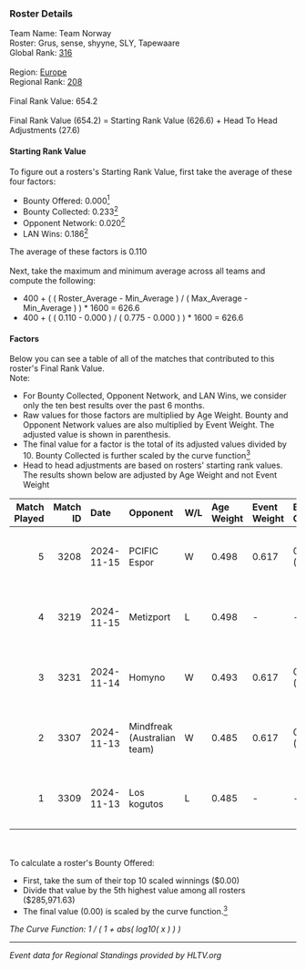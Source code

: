 ### Roster Details<br />
Team Name: Team Norway<br />
Roster: Grus, sense, shyyne, SLY, Tapewaare<br />
Global Rank: [316](../../standings_global_2025_02_28.md)<br />
<br />
Region: [Europe]( ../../standings_europe_2025_02_28.md)<br />
Regional Rank: [208]( ../../standings_europe_2025_02_28.md)<br />
<br />
Final Rank Value:  654.2<br />
<br />
Final Rank Value (654.2) = Starting Rank Value (626.6) + Head To Head Adjustments (27.6)<br />

#### Starting Rank Value<br />
To figure out a rosters's Starting Rank Value, first take the average of these four factors:<br />
- Bounty Offered: 0.000[<sup>1</sup>](#table2)
- Bounty Collected: 0.233[<sup>2</sup>](#table1)
- Opponent Network: 0.020[<sup>2</sup>](#table1)
- LAN Wins: 0.186[<sup>2</sup>](#table1)

The average of these factors is 0.110<br />
<br />
Next, take the maximum and minimum average across all teams and compute the following:<br />
- 400 + ( ( Roster_Average - Min_Average ) / ( Max_Average - Min_Average ) ) * 1600 = 626.6
- 400 + ( ( 0.110 - 0.000 ) / ( 0.775 - 0.000 ) ) * 1600 = 626.6


#### Factors<br />
Below you can see a table of all of the matches that contributed to this roster's Final Rank Value.<br />
Note:<br />

- For Bounty Collected, Opponent Network, and LAN Wins, we consider only the ten best results over the past 6 months.
- Raw values for those factors are multiplied by Age Weight. Bounty and Opponent Network values are also multiplied by Event Weight. The adjusted value is shown in parenthesis.
- The final value for a factor is the total of its adjusted values divided by 10. Bounty Collected is further scaled by the curve function[<sup>3</sup>](#curveFunction)
- Head to head adjustments are based on rosters' starting rank values. The results shown below are adjusted by Age Weight and not Event Weight
<span id="table1"></span><br />


| Match Played | Match ID | Date       | Opponent                    | W/L | Age Weight | Event Weight | Bounty Collected | Opponent Network | LAN Wins  | H2H Adj. | Roster                              |
| -: | -: | :- | :- | :- | :- | :- | :- | :- | :- | -: | :- |
|            5 |     3208 | 2024-11-15 | PCIFIC Espor                | W   | 0.498      | 0.617        | 0.005 (0.002)    | 0.275 (0.084)    | 1 (0.498) |    10.95 | Grus, sense, shyyne, SLY, Tapewaare |
|            4 |     3219 | 2024-11-15 | Metizport                   | L   | 0.498      | -            | -                | -                | -         |    -0.90 | Grus, sense, shyyne, SLY, Tapewaare |
|            3 |     3231 | 2024-11-14 | Homyno                      | W   | 0.493      | 0.617        | 0.009 (0.003)    | 0.208 (0.063)    | 1 (0.493) |     9.67 | Grus, sense, shyyne, SLY, Tapewaare |
|            2 |     3307 | 2024-11-13 | Mindfreak (Australian team) | W   | 0.485      | 0.617        | 0.002 (0.001)    | 0.162 (0.049)    | 1 (0.485) |    10.16 | Grus, sense, shyyne, SLY, Tapewaare |
|            1 |     3309 | 2024-11-13 | Los kogutos                 | L   | 0.485      | -            | -                | -                | -         |    -2.28 | Grus, sense, shyyne, SLY, Tapewaare |

<br />
<span id="table2"></span><br />
To calculate a roster's Bounty Offered:<br />

- First, take the sum of their top 10 scaled winnings ($0.00)
- Divide that value by the 5th highest value among all rosters ($285,971.63)
- The final value (0.00) is scaled by the curve function.[<sup>3</sup>](#curveFunction)

<span id="curveFunction"></span>_The Curve Function: 1 / ( 1 + abs( log10( x ) ) )_<br />

---
_Event data for Regional Standings provided by HLTV.org_<br />
